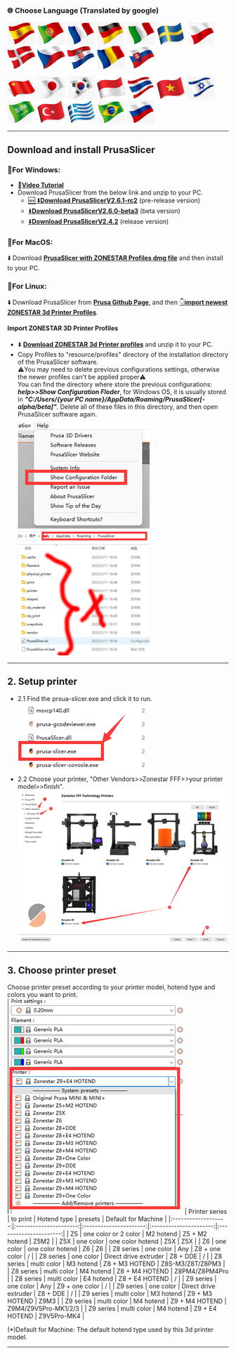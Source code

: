 ### :globe_with_meridians: Choose Language (Translated by google)
[![](../lanpic/ES.png)](https://github-com.translate.goog/ZONESTAR3D/Slicing-Guide/tree/master/PrusaSlicer?_x_tr_sl=en&_x_tr_tl=es)
[![](../lanpic/PT.png)](https://github-com.translate.goog/ZONESTAR3D/Slicing-Guide/tree/master/PrusaSlicer?_x_tr_sl=en&_x_tr_tl=pt)
[![](../lanpic/FR.png)](https://github-com.translate.goog/ZONESTAR3D/Slicing-Guide/tree/master/PrusaSlicer?_x_tr_sl=en&_x_tr_tl=fr)
[![](../lanpic/DE.png)](https://github-com.translate.goog/ZONESTAR3D/Slicing-Guide/tree/master/PrusaSlicer?_x_tr_sl=en&_x_tr_tl=de)
[![](../lanpic/IT.png)](https://github-com.translate.goog/ZONESTAR3D/Slicing-Guide/tree/master/PrusaSlicer?_x_tr_sl=en&_x_tr_tl=it)
[![](../lanpic/SW.png)](https://github-com.translate.goog/ZONESTAR3D/Slicing-Guide/tree/master/PrusaSlicer?_x_tr_sl=en&_x_tr_tl=sv)
[![](../lanpic/PL.png)](https://github-com.translate.goog/ZONESTAR3D/Slicing-Guide/tree/master/PrusaSlicer?_x_tr_sl=en&_x_tr_tl=pl)
[![](../lanpic/DK.png)](https://github-com.translate.goog/ZONESTAR3D/Slicing-Guide/tree/master/PrusaSlicer?_x_tr_sl=en&_x_tr_tl=da)
[![](../lanpic/CZ.png)](https://github-com.translate.goog/ZONESTAR3D/Slicing-Guide/tree/master/PrusaSlicer?_x_tr_sl=en&_x_tr_tl=cs)
[![](../lanpic/HR.png)](https://github-com.translate.goog/ZONESTAR3D/Slicing-Guide/tree/master/PrusaSlicer?_x_tr_sl=en&_x_tr_tl=hr)
[![](../lanpic/RO.png)](https://github-com.translate.goog/ZONESTAR3D/Slicing-Guide/tree/master/PrusaSlicer?_x_tr_sl=en&_x_tr_tl=ro)
[![](../lanpic/SK.png)](https://github-com.translate.goog/ZONESTAR3D/Slicing-Guide/tree/master/PrusaSlicer?_x_tr_sl=en&_x_tr_tl=sk)

[![](../lanpic/CN.png)](https://github-com.translate.goog/ZONESTAR3D/Slicing-Guide/tree/master/PrusaSlicer?_x_tr_sl=en&_x_tr_tl=zh-CN)
[![](../lanpic/JP.png)](https://github-com.translate.goog/ZONESTAR3D/Slicing-Guide/tree/master/PrusaSlicer?_x_tr_sl=en&_x_tr_tl=ja)
[![](../lanpic/KR.png)](https://github-com.translate.goog/ZONESTAR3D/Slicing-Guide/tree/master/PrusaSlicer?_x_tr_sl=en&_x_tr_tl=ko)
[![](../lanpic/ID.png)](https://github-com.translate.goog/ZONESTAR3D/Slicing-Guide/tree/master/PrusaSlicer?_x_tr_sl=en&_x_tr_tl=id)
[![](../lanpic/TH.png)](https://github-com.translate.goog/ZONESTAR3D/Slicing-Guide/tree/master/PrusaSlicer?_x_tr_sl=en&_x_tr_tl=th)
[![](../lanpic/VN.png)](https://github-com.translate.goog/ZONESTAR3D/Slicing-Guide/tree/master/PrusaSlicer?_x_tr_sl=en&_x_tr_tl=vi)
[![](../lanpic/IL.png)](https://github-com.translate.goog/ZONESTAR3D/Slicing-Guide/tree/master/PrusaSlicer?_x_tr_sl=en&_x_tr_tl=iw)
[![](../lanpic/SA.png)](https://github-com.translate.goog/ZONESTAR3D/Slicing-Guide/tree/master/PrusaSlicer?_x_tr_sl=en&_x_tr_tl=ar)
[![](../lanpic/TR.png)](https://github-com.translate.goog/ZONESTAR3D/Slicing-Guide/tree/master/PrusaSlicer?_x_tr_sl=en&_x_tr_tl=tr)
[![](../lanpic/GR.png)](https://github-com.translate.goog/ZONESTAR3D/Slicing-Guide/tree/master/PrusaSlicer?_x_tr_sl=en&_x_tr_tl=el)
[![](../lanpic/BR.png)](https://github-com.translate.goog/ZONESTAR3D/Slicing-Guide/tree/master/PrusaSlicer?_x_tr_sl=en&_x_tr_tl=pt)
[![](../lanpic/RU.png)](https://github-com.translate.goog/ZONESTAR3D/Slicing-Guide/tree/master/PrusaSlicer?_x_tr_sl=en&_x_tr_tl=ru)

-----
## Download and install PrusaSlicer
### :small_blue_diamond:For Windows: 
  - :movie_camera:[**Video Tutorial**](https://youtu.be/vCv0S4L7u30)         
  - Download PrusaSlicer from the below link and unzip to your PC.     
    - [:new: :arrow_down:**Download PrusaSlicerV2.6.1-rc2**][PrusaSlicer2.6.1-rc2] (pre-release version)              
    - [:arrow_down:**Download PrusaSlicerV2.6.0-beta3**][PrusaSlicer2.6.0-beta3] (beta version)             
    <!-- - [:arrow_down:**Download PrusaSlicerV2.6.0-alpha4**][PrusaSlicer2.6.0-alpha4]               -->
    - [:arrow_down:**Download PrusaSlicerV2.4.2**][PrusaSlicer2.4.2] (release version)              
  <!-- - You can Download PrusaSlicer from [**Prusa Github Page**](https://github.com/prusa3d/PrusaSlicer/releases), and then [:point_down:**import newest ZONESTAR 3d Printer Profiles**](#import-zonestar-3d-printer-profiles). -->
### :small_blue_diamond:For MacOS:  
:arrow_down: Download [**PrusaSlicer with ZONESTAR Profiles dmg file**](https://github.com/ZONESTAR3D/Slicing-Guide/releases/tag/2.4.2) and then install to your PC.
### :small_blue_diamond:For Linux:
:arrow_down: Download PrusaSlicer from [**Prusa Github Page**](https://github.com/prusa3d/PrusaSlicer/releases), and then [:point_down:**import newest ZONESTAR 3d Printer Profiles**](#import-zonestar-3d-printer-profiles).  

#### Import ZONESTAR 3D Printer Profiles
- :arrow_down: [**Download ZONESTAR 3d Printer profiles**](https://downgit.github.io/#/home?url=https:%2F%2Fgithub.com%2FZONESTAR3D%2FSlicing-Guide%2Ftree%2Fmaster%2FPrusaSlicer%2FProfiles) and unzip it to your PC.
- Copy Profiles to "resource/profiles" directory of the installation directory of the PrusaSlicer software.    
:warning:You may need to delete previous configurations settings, otherwise the newer profiles can't be applied proper:warning:      
You can find the directory where store the previous configurations: ***help>>Show Configuration Floder***, for Windows OS, it is usually stored in ***"C:/Users/{your PC name}/AppData/Roaming/PrusaSlicer[-alpha/beta]"***. Delete all of these files in this directory, and then open PrusaSlicer software again.    
![0](./pic/0.png)![1](./pic/1.png)

-----
## 2. Setup printer
- 2.1 Find the prsua-slicer.exe and click it to run.    
![](pic/run1.png)
- 2.2 Choose your printer, "Other Vendors>>Zonestar FFF>>your printer model>>finish".    
![](pic/run2.png)

-----
## 3. Choose printer preset
Choose printer preset according to your printer model, hotend type and colors you want to print.   
![](pic/run3.png)
|     Printer series  |        to print        |      Hotend type       |          presets       | Default for Machine    |
|:-------------------:|:----------------------:|:----------------------:|:----------------------:|:----------------------:|
|          Z5         |   one color or 2 color |       M2 hotend        |     Z5 + M2 hotend     |      Z5M2              |
|          Z5X        |        one color       |    one color hotend    |        Z5X             |      Z5X               |
|          Z6         |        one color       |    one color hotend    |        Z6              |      Z6                |
|      Z8 series      |        one color       |        Any             |     Z8 + one color     |      /                 |
|      Z8 series      |        one color       | Direct drive extruder  |     Z8 + DDE           |      /                 |
|      Z8 series      |       multi color      |       M3 hotend        |     Z8 + M3 HOTEND     |    Z8S-M3/Z8T/Z8PM3    |
|      Z8 series      |       multi color      |       M4 hotend        |     Z8 + M4 HOTEND     |    Z8PM4/Z8PM4Pro      |
|      Z8 series      |       multi color      |       E4 hotend        |     Z8 + E4 HOTEND     |      /                 |
|      Z9 series      |        one color       |        Any             |     Z9 + one color     |      /                 |
|      Z9 series      |        one color       | Direct drive extruder  |     Z8 + DDE           |      /                 |
|      Z9 series      |       multi color      |       M3 hotend        |     Z9 + M3 HOTEND     |      Z9M3              |
|      Z9 series      |       multi color      |       M4 hotend        |     Z9 + M4 HOTEND     | Z9M4/Z9V5Pro-MK1/2/3   |
|      Z9 series      |       multi color      |       M4 hotend        |     Z9 + E4 HOTEND     |    Z9V5Pro-MK4         |

(*)Default for Machine: The default hotend type used by this 3d printer model.
<!-- 
- 3.1 Printer model: Z9V5Pro and Z9M4    
:pushpin: **Default Z9M4 & Z9V5Pro-MK1/2/3 equiped with a M4 hotend, Z9V5Pro-MK4 equiped with a E4 hotend.** 
  - If you print one color, choose "Z9 + One Color", no matter what type of hot end is installed on your machine.
  - If your printer installed a **M4 (4-IN-1-OUT mix color) hotend** and want to print as multi color, choose "Z9 + M4 HOTEND".     
  - If your printer installed a **E4 (4-IN-1-OUT Non-mix color) hotend** and want to print as multi color, choose "Z9 + E4 HOTEND".     
  - If you printer installed a **Direct Drive Extruder**, choose "Z9 + DDE".     

- 3.2 Printer model: Z9M3   
  :pushpin: **Default Z9M3 equiped with a M3 hotend** 
  - If you print one color, choose "Z9 + One Color", no matter what type of hot end is installed on your machine.  
  - If your printer installed a **M3 (3-IN-1-OUT mix color) hotend** and want to print as multi color, choose "Z9 + M3 HOTEND".    
  - If your printer installed a **M4 (4-IN-1-OUT mix color) hotend** and want to print as multi color, choose "Z9 + M4 HOTEND".   
  - If your printer installed a **E4 (4-IN-1-OUT Non-mix color) hotend** and want to print as multi color, choose "Z9 + E4 HOTEND".  
  - If your printer installed a Direct Drive Extruder, choose "Z9 + DDE".    

- 3.3 Printer model: Z8SM3/Z8T/Z8PM3/Z8PM4  
  :pushpin: **Default Z8SM3/Z8T/Z8PM3 equiped with a M3 hotend, Z8PM4 equiped with a M4 hotend** 
  - If you print one color, choose "Z8 + One Color", no matter what type of hot end is installed on your machine.  
  - If your printer installed a **M3 (3-IN-1-OUT mix color) hotend** and want to print as multi color, choose "Z8 + M3 HOTEND".    
  - If your printer installed a **M4 (4-IN-1-OUT mix color) hotend** and want to print as multi color, choose "Z8 + M4 HOTEND".   
  - If your printer installed a **E4 (4-IN-1-OUT Non-mix color) hotend** and want to print as multi color, choose "Z8 + E4 HOTEND".      
  - If your printer installed a Direct Drive Extruder, choose "Z8 + DDE".   
- 3.4 Printer model: Z5S-M2/D805S-M2, choose "Z5 + M2 HOTEND"  
- 3.5 Printer model: Z5X/Z6, , choose "Zonestar Z5X" or "Zonestar Z6" -->

<!-- -----
## 5. Slicing multi color 
**:warning:Please pay attention to distinguish the hot end type what you used is M4 (mix color) hot end or E4 (Non mix color) hot end. If your printer installed a M4 hot end, but you sliced by M4 hot end, it may cause block the hot end when printing, vice versa. If you don't know what's different between E4 and M4 hotend, please refder to [here](https://github.com/ZONESTAR3D/Upgrade-kit-guide/tree/main/HOTEND/FAQ_M4E4.md).**

### 5.1 Slicing multi color for M4 hotend  
- [:book: User guide](./PrusaSlicerGuide_M4.md)      
- :movie_camera:[Video Tutorial](https://youtu.be/_Ww2RFGlLNA)        
- :arrow_down: [Test gcode files](./test_gcode/M4/readme.md)    

### 5.2 Slicing multi color for E4 hotend
- [:book: User guide](./PrusaSlicerGuide_E4.md)   
- :movie_camera:[Video Tutorial](https://youtu.be/aets9JZ92iU)     
- :arrow_down: [Test gcode files](./test_gcode/E4/readme.md)    -->

-----
[PrusaSlicer2.4.2]: https://github.com/ZONESTAR3D/Slicing-Guide/releases/tag/PrusaSlicer2.4.2
[PrusaSlicer2.6.0-alpha4]: https://github.com/ZONESTAR3D/Slicing-Guide/releases/tag/v2.6.0-alpha4-win64
[PrusaSlicer2.6.0-beta3]: https://github.com/ZONESTAR3D/Slicing-Guide/releases/tag/v2.6.0-beta3-win64
[PrusaSlicer2.6.1-rc2]: https://github.com/ZONESTAR3D/Slicing-Guide/releases/tag/v2.6.1